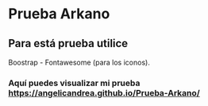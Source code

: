 # Prueba Arkano

## Para está prueba utilice

Boostrap - Fontawesome (para los iconos).

### Aquí puedes visualizar mi prueba https://angelicandrea.github.io/Prueba-Arkano/